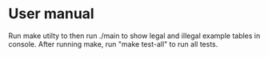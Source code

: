 # User manual
Run make utilty to then run ./main to show legal and illegal example tables in console.
After running make, run "make test-all" to run all tests.
